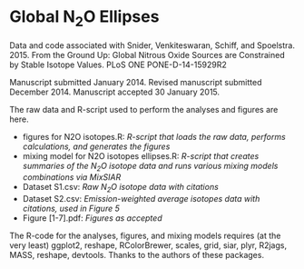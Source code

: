 Global N<sub>2</sub>O Ellipses
==============================

Data and code associated with Snider, Venkiteswaran, Schiff, and Spoelstra. 2015. From the Ground Up: Global Nitrous Oxide Sources are Constrained by Stable Isotope Values. PLoS ONE PONE-D-14-15929R2

Manuscript submitted January 2014. Revised manuscript submitted December 2014. Manuscript accepted 30 January 2015.

The raw data and R-script used to perform the analyses and figures are here.

* figures for N2O isotopes.R: *R-script that loads the raw data, performs calculations, and generates the figures*
* mixing model for N2O isotopes ellipses.R: *R-script that creates summaries of the N<sub>2</sub>O isotope data and runs various mixing models combinations via MixSIAR*
* Dataset S1.csv: *Raw N<sub>2</sub>O isotope data with citations*
* Dataset S2.csv: *Emission-weighted average isotopes data with citations, used in Figure 5*
* Figure [1-7].pdf: *Figures as accepted*

The R-code for the analyses, figures, and mixing models requires (at the very least) ggplot2, reshape, RColorBrewer, scales, grid, siar, plyr, R2jags, MASS, reshape, devtools. Thanks to the authors of these packages.
